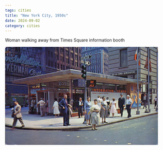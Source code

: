 ```yaml
---
tags: cities
title: "New York City, 1950s"
date: 2024-09-02
category: cities
---
```


Woman walking away from Times Square information booth

![nyc-times-square-info.jpg](https://raw.githubusercontent.com/muneer78/muneer78.github.io/master/images/nyc-times-square-info.jpg)